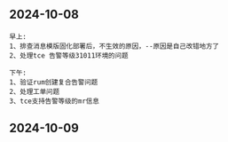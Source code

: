 ## 2024-10-08
```text
早上:
1、排查消息模版固化部署后，不生效的原因，--原因是自己改错地方了
2、处理tce 告警等级31011环境的问题

下午:
1、验证rum创建复合告警问题
2、处理工单问题
3、tce支持告警等级的mr信息
```

## 2024-10-09
```text

```